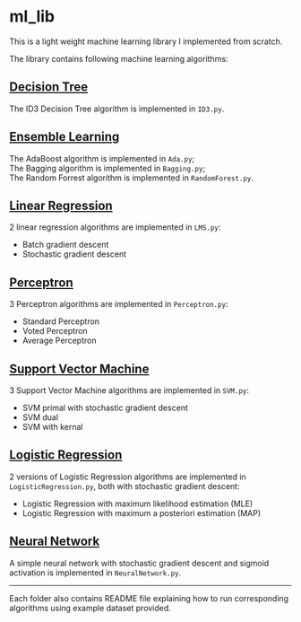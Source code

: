# ml_lib

This is a light weight machine learning library I implemented from scratch.

The library contains following machine learning algorithms:

## [Decision Tree](https://github.com/zltc1206/ML_lib/tree/master/DecisionTree)<br>
The ID3 Decision Tree algorithm is implemented in ```ID3.py```.

## [Ensemble Learning](https://github.com/zltc1206/ML_lib/tree/master/EnsembleLearning)<br>
The AdaBoost algorithm is implemented in ```Ada.py```;<br>
The Bagging algorithm is implemented in ```Bagging.py```;<br>
The Random Forrest algorithm is implemented in ```RandomForest.py```.

## [Linear Regression](https://github.com/zltc1206/ML_lib/tree/master/LinearRegression)<br>
2 linear regression algorithms are implemented in ```LMS.py```:
- Batch gradient descent
- Stochastic gradient descent

## [Perceptron](https://github.com/zltc1206/ML_lib/tree/master/Perceptron)<br>
3 Perceptron algorithms are implemented in ```Perceptron.py```:
- Standard Perceptron
- Voted Perceptron
- Average Perceptron

## [Support Vector Machine](https://github.com/zltc1206/ML_lib/tree/master/SVM)<br>
3 Support Vector Machine algorithms are implemented in ```SVM.py```:
- SVM primal with stochastic gradient descent
- SVM dual
- SVM with kernal

## [Logistic Regression](https://github.com/zltc1206/ML_lib/tree/master/LogisticRegression)<br>
2 versions of Logistic Regression algorithms are implemented in ```LogisticRegression.py```, both with stochastic gradient descent:
- Logistic Regression with maximum likelihood estimation (MLE)
- Logistic Regression with maximum a posteriori estimation (MAP)

## [Neural Network](https://github.com/zltc1206/ML_lib/tree/master/NeuralNetworks)<br>
A simple neural network with stochastic gradient descent and sigmoid activation is implemented in ```NeuralNetwork.py```.<br>

***
Each folder also contains README file explaining how to run corresponding algorithms using example dataset provided.

